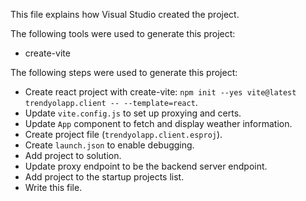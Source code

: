 This file explains how Visual Studio created the project.

The following tools were used to generate this project:
- create-vite

The following steps were used to generate this project:
- Create react project with create-vite: `npm init --yes vite@latest trendyolapp.client -- --template=react`.
- Update `vite.config.js` to set up proxying and certs.
- Update `App` component to fetch and display weather information.
- Create project file (`trendyolapp.client.esproj`).
- Create `launch.json` to enable debugging.
- Add project to solution.
- Update proxy endpoint to be the backend server endpoint.
- Add project to the startup projects list.
- Write this file.
